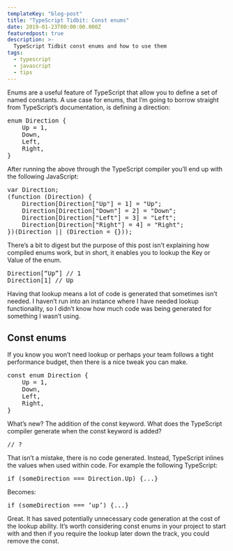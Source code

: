 ```yaml
---
templateKey: "blog-post"
title: "TypeScript Tidbit: Const enums"
date: 2019-01-23T00:00:00.000Z
featuredpost: true
description: >-
  TypeScript Tidbit const enums and how to use them
tags:
  - typescript
  - javascript
  - tips
---
```


Enums are a useful feature of TypeScript that allow you to define a set of named constants. A use case for enums, that I’m going to borrow straight from TypeScript’s documentation, is defining a direction:

<pre>
enum Direction {
    Up = 1,
    Down,
    Left,
    Right,
}
</pre>

After running the above through the TypeScript compiler you’ll end up with the following JavaScript:

<pre>
var Direction;
(function (Direction) {
    Direction[Direction["Up"] = 1] = "Up";
    Direction[Direction["Down"] = 2] = "Down";
    Direction[Direction["Left"] = 3] = "Left";
    Direction[Direction["Right"] = 4] = "Right";
})(Direction || (Direction = {}));
</pre>

There’s a bit to digest but the purpose of this post isn’t explaining how compiled enums work, but in short, it enables you to lookup the Key or Value of the enum.

<pre>
Direction[“Up”] // 1
Direction[1] // Up
</pre>

Having that lookup means a lot of code is generated that sometimes isn’t needed. I haven’t run into an instance where I have needed lookup functionality, so I didn’t know how much code was being generated for something I wasn’t using.

## Const enums

If you know you won’t need lookup or perhaps your team follows a tight performance budget, then there is a nice tweak you can make.

<pre>
const enum Direction {
    Up = 1,
    Down,
    Left,
    Right,
}
</pre>

What’s new? The addition of the const keyword. What does the TypeScript compiler generate when the const keyword is added?

<pre>// ?</pre>

That isn’t a mistake, there is no code generated. Instead, TypeScript inlines the values when used within code. For example the following TypeScript:

<pre>if (someDirection === Direction.Up) {...}</pre>

Becomes:

<pre>if (someDirection === ‘up’) {...}</pre>

Great. It has saved potentially unnecessary code generation at the cost of the lookup ability. It’s worth considering const enums in your project to start with and then if you require the lookup later down the track, you could remove the const.
